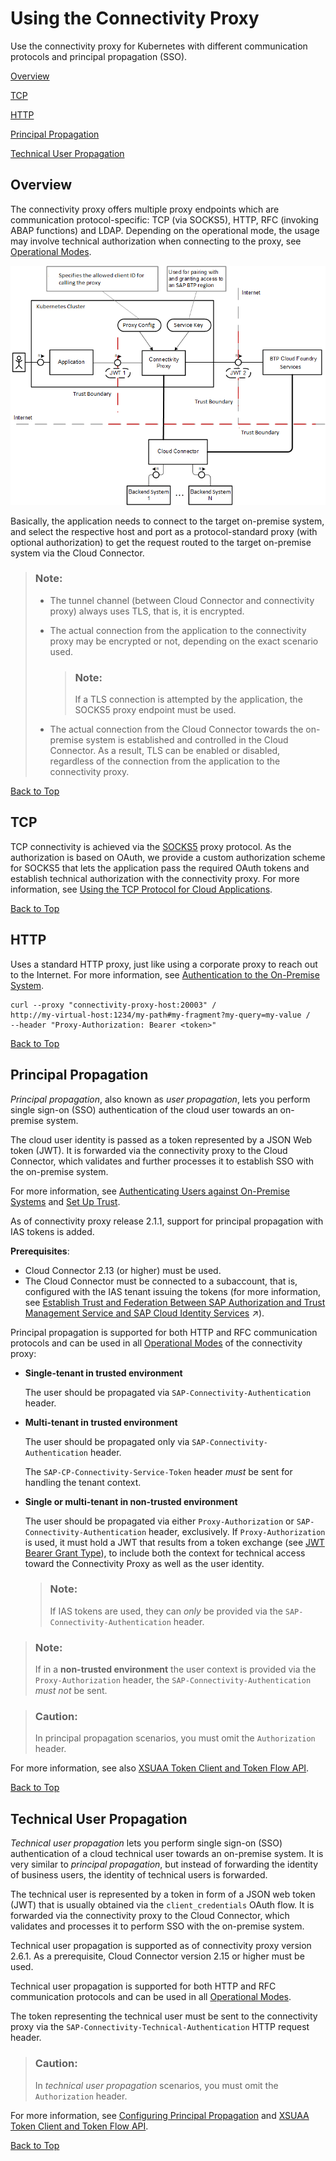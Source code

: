 <!-- loiof3c1ef45db77489c8d039acc9530358f -->

# Using the Connectivity Proxy

Use the connectivity proxy for Kubernetes with different communication protocols and principal propagation \(SSO\).

[Overview](using-the-connectivity-proxy-f3c1ef4.md#loiof3c1ef45db77489c8d039acc9530358f__overview)

[TCP](using-the-connectivity-proxy-f3c1ef4.md#loiof3c1ef45db77489c8d039acc9530358f__tcp)

[HTTP](using-the-connectivity-proxy-f3c1ef4.md#loiof3c1ef45db77489c8d039acc9530358f__http)

[Principal Propagation](using-the-connectivity-proxy-f3c1ef4.md#loiof3c1ef45db77489c8d039acc9530358f__pp)

[Technical User Propagation](using-the-connectivity-proxy-f3c1ef4.md#loiof3c1ef45db77489c8d039acc9530358f__technical)



<a name="loiof3c1ef45db77489c8d039acc9530358f__overview"/>

## Overview

The connectivity proxy offers multiple proxy endpoints which are communication protocol-specific: TCP \(via SOCKS5\), HTTP, RFC \(invoking ABAP functions\) and LDAP. Depending on the operational mode, the usage may involve technical authorization when connecting to the proxy, see [Operational Modes](operational-modes-148bbad.md).

![](images/CS_Kubernetes_-_Using_the_Connectivity_Proxy_20911fe.png)

Basically, the application needs to connect to the target on-premise system, and select the respective host and port as a protocol-standard proxy \(with optional authorization\) to get the request routed to the target on-premise system via the Cloud Connector.

> ### Note:  
> -   The tunnel channel \(between Cloud Connector and connectivity proxy\) always uses TLS, that is, it is encrypted.
> -   The actual connection from the application to the connectivity proxy may be encrypted or not, depending on the exact scenario used.
> 
>     > ### Note:  
>     > If a TLS connection is attempted by the application, the SOCKS5 proxy endpoint must be used.
> 
> -   The actual connection from the Cloud Connector towards the on-premise system is established and controlled in the Cloud Connector. As a result, TLS can be enabled or disabled, regardless of the connection from the application to the connectivity proxy.

[Back to Top](using-the-connectivity-proxy-f3c1ef4.md#loiof3c1ef45db77489c8d039acc9530358f__top)



<a name="loiof3c1ef45db77489c8d039acc9530358f__tcp"/>

## TCP

TCP connectivity is achieved via the [SOCKS5](https://en.wikipedia.org/wiki/SOCKS) proxy protocol. As the authorization is based on OAuth, we provide a custom authorization scheme for SOCKS5 that lets the application pass the required OAuth tokens and establish technical authorization with the connectivity proxy. For more information, see [Using the TCP Protocol for Cloud Applications](using-the-tcp-protocol-for-cloud-applications-cd15837.md).

[Back to Top](using-the-connectivity-proxy-f3c1ef4.md#loiof3c1ef45db77489c8d039acc9530358f__top)



<a name="loiof3c1ef45db77489c8d039acc9530358f__http"/>

## HTTP

Uses a standard HTTP proxy, just like using a corporate proxy to reach out to the Internet. For more information, see [Authentication to the On-Premise System](authentication-to-the-on-premise-system-67b0b94.md).

```
curl --proxy "connectivity-proxy-host:20003" /
http://my-virtual-host:1234/my-path#my-fragment?my-query=my-value /
--header "Proxy-Authorization: Bearer <token>"
```

[Back to Top](using-the-connectivity-proxy-f3c1ef4.md#loiof3c1ef45db77489c8d039acc9530358f__top)



<a name="loiof3c1ef45db77489c8d039acc9530358f__pp"/>

## Principal Propagation

*Principal propagation*, also known as *user propagation*, lets you perform single sign-on \(SSO\) authentication of the cloud user towards an on-premise system.

The cloud user identity is passed as a token represented by a JSON Web token \(JWT\). It is forwarded via the connectivity proxy to the Cloud Connector, which validates and further processes it to establish SSO with the on-premise system.

For more information, see [Authenticating Users against On-Premise Systems](authenticating-users-against-on-premise-systems-b643fbe.md) and [Set Up Trust](set-up-trust-a4ee70f.md).

As of connectivity proxy release 2.1.1, support for principal propagation with IAS tokens is added.

**Prerequisites**:

-   Cloud Connector 2.13 \(or higher\) must be used.
-   The Cloud Connector must be connected to a subaccount, that is, configured with the IAS tenant issuing the tokens \(for more information, see [Establish Trust and Federation Between SAP Authorization and Trust Management Service and SAP Cloud Identity Services](https://help.sap.com/viewer/65de2977205c403bbc107264b8eccf4b/Cloud/en-US/161f8f0cfac64c4fa2d973bc5f08a894.html "Use your SAP Cloud Identity Services tenant as an identity provider or a proxy to your own identity provider hosting your business users. This method avoids the upload and download of SAML meta data by using OpenID Connect (OIDC) to establish trust.") :arrow_upper_right:\).

Principal propagation is supported for both HTTP and RFC communication protocols and can be used in all [Operational Modes](operational-modes-148bbad.md) of the connectivity proxy:

-   **Single-tenant in trusted environment**

    The user should be propagated via `SAP-Connectivity-Authentication` header.


-   **Multi-tenant in trusted environment**

    The user should be propagated only via `SAP-Connectivity-Authentication` header.

    The `SAP-CP-Connectivity-Service-Token` header *must* be sent for handling the tenant context.


-   **Single or multi-tenant in non-trusted environment**

    The user should be propagated via either `Proxy-Authorization` or `SAP-Connectivity-Authentication` header, exclusively. If `Proxy-Authorization` is used, it must hold a JWT that results from a token exchange \(see [JWT Bearer Grant Type](https://docs.cloudfoundry.org/api/uaa/version/74.0.0/#jwt-bearer-token-grant)\), to include both the context for technical access toward the Connectivity Proxy as well as the user identity.

    > ### Note:  
    > If IAS tokens are used, they can *only* be provided via the `SAP-Connectivity-Authentication` header.


> ### Note:  
> If in a **non-trusted environment** the user context is provided via the `Proxy-Authorization` header, the `SAP-Connectivity-Authentication` *must not* be sent.

> ### Caution:  
> In principal propagation scenarios, you must omit the `Authorization` header.

For more information, see also [XSUAA Token Client and Token Flow API](https://github.com/SAP/cloud-security-xsuaa-integration/tree/master/token-client).

[Back to Top](using-the-connectivity-proxy-f3c1ef4.md#loiof3c1ef45db77489c8d039acc9530358f__top)



<a name="loiof3c1ef45db77489c8d039acc9530358f__technical"/>

## Technical User Propagation

*Technical user propagation* lets you perform single sign-on \(SSO\) authentication of a cloud technical user towards an on-premise system. It is very similar to *principal propagation*, but instead of forwarding the identity of business users, the identity of technical users is forwarded.

The technical user is represented by a token in form of a JSON web token \(JWT\) that is usually obtained via the `client_credentials` OAuth flow. It is forwarded via the connectivity proxy to the Cloud Connector, which validates and processes it to perform SSO with the on-premise system.

Technical user propagation is supported as of connectivity proxy version 2.6.1. As a prerequisite, Cloud Connector version 2.15 or higher must be used.

Technical user propagation is supported for both HTTP and RFC communication protocols and can be used in all [Operational Modes](operational-modes-148bbad.md).

The token representing the technical user must be sent to the connectivity proxy via the `SAP-Connectivity-Technical-Authentication` HTTP request header.

> ### Caution:  
> In *technical user propagation* scenarios, you must omit the `Authorization` header.

For more information, see [Configuring Principal Propagation](configuring-principal-propagation-c84d4d0.md) and [XSUAA Token Client and Token Flow API](https://github.com/SAP/cloud-security-xsuaa-integration/tree/master/token-client).

[Back to Top](using-the-connectivity-proxy-f3c1ef4.md#loiof3c1ef45db77489c8d039acc9530358f__top)

